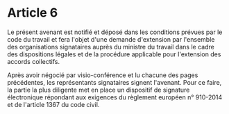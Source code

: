 # Article 6

Le présent avenant est notifié et déposé dans les conditions prévues par le code du travail et fera l'objet d'une demande d'extension par l'ensemble des organisations signataires auprès du ministre du travail dans le cadre des dispositions légales et de la procédure applicable pour l'extension des accords collectifs.

Après avoir négocié par visio-conférence et lu chacune des pages précédentes, les représentants signataires signent l'avenant. Pour ce faire, la partie la plus diligente met en place un dispositif de signature électronique répondant aux exigences du règlement européen n° 910-2014 et de l'article 1367 du code civil.

